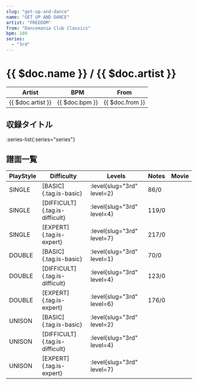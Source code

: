 ```yaml
---
slug: "get-up-and-dance"
name: "GET UP AND DANCE"
artist: "FREEDOM"
from: "Dancemania Club Classics"
bpm: 109
series:
  - "3rd"
---
```


# {{ $doc.name }} / {{ $doc.artist }}

|Artist|BPM|From|
|------|---|----|
|{{ $doc.artist }}|{{ $doc.bpm }}|{{ $doc.from }}|

## 収録タイトル

:series-list{:series="series"}

## 譜面一覧

|PlayStyle|Difficulty|Levels|Notes|Movie|
|---------|----------|------|-----|-----|
|SINGLE|[BASIC]{.tag.is-basic}|<div class="field is-grouped is-grouped-multiline"> :level{slug="3rd" level=2}</div>|86/0||
|SINGLE|[DIFFICULT]{.tag.is-difficult}|<div class="field is-grouped is-grouped-multiline"> :level{slug="3rd" level=4}</div>|119/0||
|SINGLE|[EXPERT]{.tag.is-expert}|<div class="field is-grouped is-grouped-multiline"> :level{slug="3rd" level=7}</div>|217/0||
|DOUBLE|[BASIC]{.tag.is-basic}|<div class="field is-grouped is-grouped-multiline"> :level{slug="3rd" level=1}</div>|70/0||
|DOUBLE|[DIFFICULT]{.tag.is-difficult}|<div class="field is-grouped is-grouped-multiline"> :level{slug="3rd" level=4}</div>|123/0||
|DOUBLE|[EXPERT]{.tag.is-expert}|<div class="field is-grouped is-grouped-multiline"> :level{slug="3rd" level=6}</div>|176/0||
|UNISON|[BASIC]{.tag.is-basic}|<div class="field is-grouped is-grouped-multiline"> :level{slug="3rd" level=2}</div>|||
|UNISON|[DIFFICULT]{.tag.is-difficult}|<div class="field is-grouped is-grouped-multiline"> :level{slug="3rd" level=4}</div>|||
|UNISON|[EXPERT]{.tag.is-expert}|<div class="field is-grouped is-grouped-multiline"> :level{slug="3rd" level=7}</div>|||
